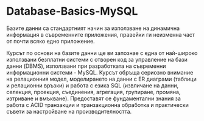 # Database-Basics-MySQL

Базите данни са стандартният начин за използване на динамична информация в съвременните приложения, правейки ги неизменна част от почти всяко едно приложение.

Курсът по основи на базите данни ще ви запознаe с една от най-широко използвани безплатни системи с отворен код за управление на бази данни (DBMS), използвани при разработката на съвременни информационни системи - MySQL. Курсът обръща сериозно внимание на релационния модел, моделирането на данни с ER диаграми (таблици и релационни връзки) и работа с езика SQL (извличане на данни, селекция, проекция, съединения, агрегация, групиране, промяна, изтриване и вмъкване). Предоставят се фундаментални знания за работа с ACID транзакции и транзакционна обработка и практически съвети за настройване на производителността.
